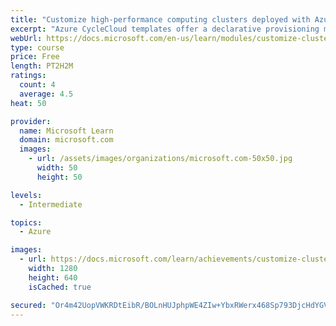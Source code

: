 ```yaml
---
title: "Customize high-performance computing clusters deployed with Azure CycleCloud"
excerpt: "Azure CycleCloud templates offer a declarative provisioning model that helps you minimize administrative overhead associated with deploying and maintaining custom HPC environments in Azure."
webUrl: https://docs.microsoft.com/en-us/learn/modules/customize-clusters-azure-cyclecloud/
type: course
price: Free
length: PT2H2M
ratings:
  count: 4
  average: 4.5
heat: 50

provider:
  name: Microsoft Learn
  domain: microsoft.com
  images:
    - url: /assets/images/organizations/microsoft.com-50x50.jpg
      width: 50
      height: 50

levels:
  - Intermediate

topics:
  - Azure

images:
  - url: https://docs.microsoft.com/learn/achievements/customize-clusters-azure-cyclecloud-social.png
    width: 1280
    height: 640
    isCached: true

secured: "Or4m42UopVWKRDtEibR/BOLnHUJphpWE4ZIw+YbxRWerx468Sp793DjcHdYGVO7e34AyhzTTCb7Bc/9u/oOpzJNwJ2Xc1scvCCLypdYZ8y4evba/wEb9J9Fib7p0oUdHweLenAuNB+59DLoXA979flsLShq9vXmYBPCUnzXKaVm2i8ZHaefNW2o0OeG0xqCFqTBqf13FUkmATJeTn2OHe9Fi58pBOJhdYvt50JtNI8CWaaGivvqKfgF93Fb9ni4G3axwqtUUwPIn0HvTLpRpkYXbcwuEaUJPdgbafwRHdP3ySdB3qsRY52q30saOCUltko0IW+pYxrtn+c3+IQymRvNMvDUCl7KX7wHhgWpbmrFLWpZyLheMisevHSPcByktWgSBKZV4mey9/3bf5WWGWZNMJOM04q7opOnhh0lIrz0=;TLk1XwE6/dhf5YqrP2zz1A=="
---
```


